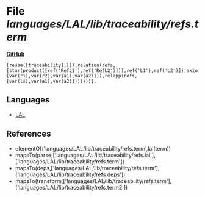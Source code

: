 # File _languages/LAL/lib/traceability/refs.term_
**[GitHub](https://github.com/softlang/yas/blob/master/languages/LAL/lib/traceability/refs.term)**
```
[reuse([traceability],[]),relation(refs,[star(product([ref('RefL1'),ref('RefL2')])),ref('L1'),ref('L2')]),axiom([],forall(bindv(ls),star(product([ref('RefL1'),ref('RefL2')])),forall(bindv(a1),ref('L1'),forall(bindv(a2),ref('L2'),iff(foreach(bindt([bindv(r1),bindv(r2)]),var(ls),relapp(ref,[var(r1),var(r2),var(a1),var(a2)])),relapp(refs,[var(ls),var(a1),var(a2)]))))))].
```

## Languages
* [LAL](../languages/LAL.md)

## References
* elementOf('languages/LAL/lib/traceability/refs.term',lal(term))
* mapsTo(parse,['languages/LAL/lib/traceability/refs.lal'],['languages/LAL/lib/traceability/refs.term'])
* mapsTo(deps,['languages/LAL/lib/traceability/refs.term'],['languages/LAL/lib/traceability/refs.deps'])
* mapsTo(transform,['languages/LAL/lib/traceability/refs.term'],['languages/LAL/lib/traceability/refs.term2'])

